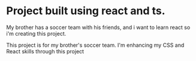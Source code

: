 # Project built using react and ts.

My brother has a soccer team with his friends, and i want to learn react so i'm creating this project.

This project is for my brother's soccer team. I'm enhancing my CSS and React skills through this project


